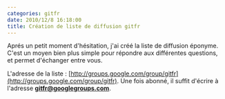 ```yaml
---
categories: gitfr
date: 2010/12/8 16:18:00
title: Création de liste de diffusion gitfr
---
```


Aprés un petit moment d'hésitation, j'ai créé la liste de diffusion éponyme. C'est un moyen bien plus simple pour répondre aux différentes questions, et permet d'échanger entre vous.

L'adresse de la liste : [http://groups.google.com/group/gitfr](http://groups.google.com/group/gitfr). Une fois abonné, il suffit d'écrire à l'adresse **gitfr@googlegroups.com**.

